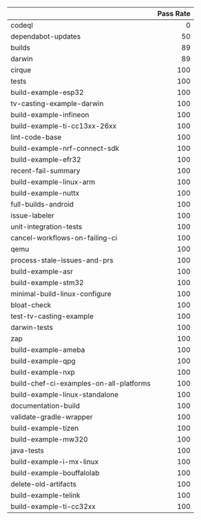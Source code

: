|                                         |   Pass Rate |
|:----------------------------------------|------------:|
| codeql                                  |           0 |
| dependabot-updates                      |          50 |
| builds                                  |          89 |
| darwin                                  |          89 |
| cirque                                  |         100 |
| tests                                   |         100 |
| build-example-esp32                     |         100 |
| tv-casting-example-darwin               |         100 |
| build-example-infineon                  |         100 |
| build-example-ti-cc13xx-26xx            |         100 |
| lint-code-base                          |         100 |
| build-example-nrf-connect-sdk           |         100 |
| build-example-efr32                     |         100 |
| recent-fail-summary                     |         100 |
| build-example-linux-arm                 |         100 |
| build-example-nuttx                     |         100 |
| full-builds-android                     |         100 |
| issue-labeler                           |         100 |
| unit-integration-tests                  |         100 |
| cancel-workflows-on-failing-ci          |         100 |
| qemu                                    |         100 |
| process-stale-issues-and-prs            |         100 |
| build-example-asr                       |         100 |
| build-example-stm32                     |         100 |
| minimal-build-linux-configure           |         100 |
| bloat-check                             |         100 |
| test-tv-casting-example                 |         100 |
| darwin-tests                            |         100 |
| zap                                     |         100 |
| build-example-ameba                     |         100 |
| build-example-qpg                       |         100 |
| build-example-nxp                       |         100 |
| build-chef-ci-examples-on-all-platforms |         100 |
| build-example-linux-standalone          |         100 |
| documentation-build                     |         100 |
| validate-gradle-wrapper                 |         100 |
| build-example-tizen                     |         100 |
| build-example-mw320                     |         100 |
| java-tests                              |         100 |
| build-example-i-mx-linux                |         100 |
| build-example-bouffalolab               |         100 |
| delete-old-artifacts                    |         100 |
| build-example-telink                    |         100 |
| build-example-ti-cc32xx                 |         100 |